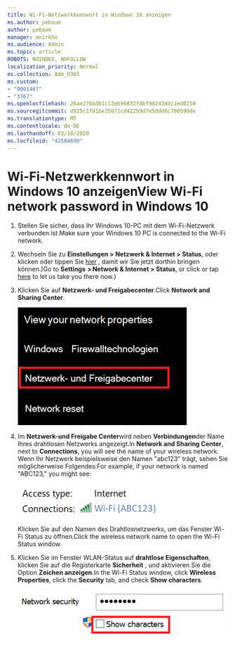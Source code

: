 ```yaml
---
title: Wi-Fi-Netzwerkkennwort in Windows 10 anzeigen
ms.author: pebaum
author: pebaum
manager: mnirkhe
ms.audience: Admin
ms.topic: article
ROBOTS: NOINDEX, NOFOLLOW
localization_priority: Normal
ms.collection: Adm_O365
ms.custom:
- "9001467"
- "3767"
ms.openlocfilehash: 26ae276bdb1c12eb96832fdbf9d243ddc1ed0250
ms.sourcegitcommit: d925c1fd1be35071cd422b9d7e5ddd6c700590de
ms.translationtype: MT
ms.contentlocale: de-DE
ms.lasthandoff: 03/10/2020
ms.locfileid: "42584690"
---
```

# <a name="view-wi-fi-network-password-in-windows-10"></a><span data-ttu-id="abb80-102">Wi-Fi-Netzwerkkennwort in Windows 10 anzeigen</span><span class="sxs-lookup"><span data-stu-id="abb80-102">View Wi-Fi network password in Windows 10</span></span>

1. <span data-ttu-id="abb80-103">Stellen Sie sicher, dass Ihr Windows 10-PC mit dem Wi-Fi-Netzwerk verbunden ist.</span><span class="sxs-lookup"><span data-stu-id="abb80-103">Make sure your Windows 10 PC is connected to the Wi-Fi network.</span></span>

2. <span data-ttu-id="abb80-104">Wechseln Sie zu **Einstellungen > Netzwerk & Internet > Status**, oder klicken oder tippen Sie [hier](ms-settings:network?activationSource=GetHelp) , damit wir Sie jetzt dorthin bringen können.)</span><span class="sxs-lookup"><span data-stu-id="abb80-104">Go to **Settings  > Network & Internet  > Status**, or click or tap [here](ms-settings:network?activationSource=GetHelp) to let us take you there now.)</span></span>

3. <span data-ttu-id="abb80-105">Klicken Sie auf **Netzwerk- und Freigabecenter**.</span><span class="sxs-lookup"><span data-stu-id="abb80-105">Click **Network and Sharing Center**.</span></span>

    ![Netzwerk-und Freigabe Center.](media/network-sharing-center.png)

4. <span data-ttu-id="abb80-107">Im **Netzwerk-und Freigabe Center**wird neben **Verbindungen**der Name Ihres drahtlosen Netzwerks angezeigt.</span><span class="sxs-lookup"><span data-stu-id="abb80-107">In **Network and Sharing Center**, next to **Connections**, you will see the name of your wireless network.</span></span> <span data-ttu-id="abb80-108">Wenn Ihr Netzwerk beispielsweise den Namen "abc123" trägt, sehen Sie möglicherweise Folgendes:</span><span class="sxs-lookup"><span data-stu-id="abb80-108">For example, if your network is named "ABC123," you might see:</span></span>

    ![Netzwerkverbindungen.](media/network-connections.png)

    <span data-ttu-id="abb80-110">Klicken Sie auf den Namen des Drahtlosnetzwerks, um das Fenster Wi-Fi Status zu öffnen.</span><span class="sxs-lookup"><span data-stu-id="abb80-110">Click the wireless network name to open the Wi-Fi Status window.</span></span> 

5. <span data-ttu-id="abb80-111">Klicken Sie im Fenster WLAN-Status auf **drahtlose Eigenschaften**, klicken Sie auf die Registerkarte **Sicherheit** , und aktivieren Sie die Option **Zeichen anzeigen**.</span><span class="sxs-lookup"><span data-stu-id="abb80-111">In the Wi-Fi Status window, click **Wireless Properties**, click the **Security** tab, and check **Show characters**.</span></span>

    ![Anzeigen von Wi-Fi-Kenn Wort Zeichen](media/show-password-characters.png)


